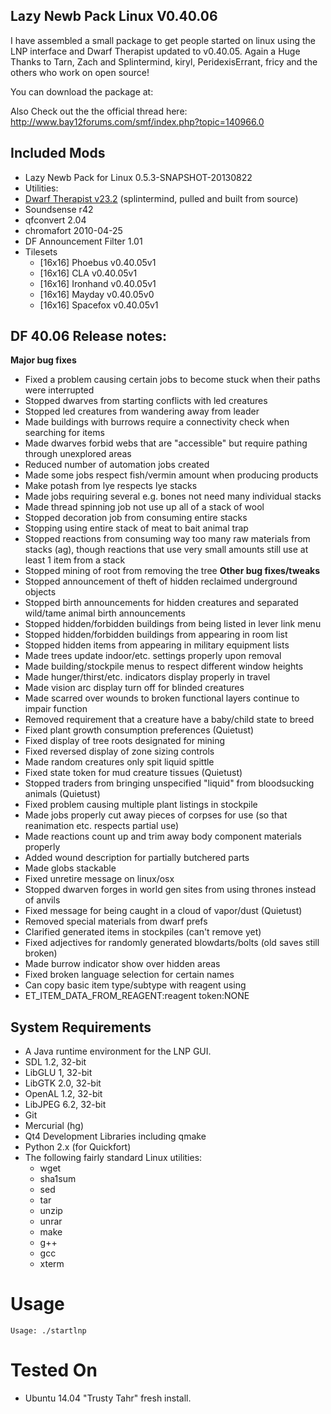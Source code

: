 
Lazy Newb Pack Linux V0.40.06 
-------------

I have assembled a small package to get people started on linux using the LNP interface and Dwarf Therapist updated to v0.40.05. Again a Huge Thanks to Tarn, Zach and Splintermind, kiryl, PeridexisErrant, fricy and the others who work on open source!



You can download the package at: 

Also Check out the the official thread here: http://www.bay12forums.com/smf/index.php?topic=140966.0

Included Mods
-------------
* Lazy Newb Pack for Linux 0.5.3-SNAPSHOT-20130822
* Utilities:
* [Dwarf Therapist v23.2](http://dffd.wimbli.com/file.php?id=9003) (splintermind, pulled and built from source)
* Soundsense r42
* qfconvert 2.04
* chromafort 2010-04-25
* DF Announcement Filter 1.01
* Tilesets
    - [16x16] Phoebus v0.40.05v1
    - [16x16] CLA v0.40.05v1
    - [16x16] Ironhand v0.40.05v1
    - [16x16] Mayday v0.40.05v0
    - [16x16] Spacefox v0.40.05v1

    
DF 40.06 Release notes:
-------------
**Major bug fixes**
   * Fixed a problem causing certain jobs to become stuck when their paths were interrupted
   * Stopped dwarves from starting conflicts with led creatures
   * Stopped led creatures from wandering away from leader
   * Made buildings with burrows require a connectivity check when searching for items
   * Made dwarves forbid webs that are "accessible" but require pathing through unexplored areas
   * Reduced number of automation jobs created
   * Made some jobs respect fish/vermin amount when producing products
   * Make potash from lye respects lye stacks
   * Made jobs requiring several e.g. bones not need many individual stacks
   * Made thread spinning job not use up all of a stack of wool
   * Stopped decoration job from consuming entire stacks
   * Stopping using entire stack of meat to bait animal trap
   * Stopped reactions from consuming way too many raw materials from stacks (ag), though reactions that use very small amounts still use at least 1 item from a stack
   * Stopped mining of root from removing the tree
    **Other bug fixes/tweaks**
   * Stopped announcement of theft of hidden reclaimed underground objects
   * Stopped birth announcements for hidden creatures and separated wild/tame animal birth announcements
   * Stopped hidden/forbidden buildings from being listed in lever link menu
   * Stopped hidden/forbidden buildings from appearing in room list
   * Stopped hidden items from appearing in military equipment lists
   * Made trees update indoor/etc. settings properly upon removal
   *  Made building/stockpile menus to respect different window heights
   *  Made hunger/thirst/etc. indicators display properly in travel
   * Made vision arc display turn off for blinded creatures
   *  Made scarred over wounds to broken functional layers continue to impair function
   * Removed requirement that a creature have a baby/child state to breed
   * Fixed plant growth consumption preferences (Quietust)
   * Fixed display of tree roots designated for mining
   * Fixed reversed display of zone sizing controls
   * Made random creatures only spit liquid spittle
   * Fixed state token for mud creature tissues (Quietust)
   * Stopped traders from bringing unspecified "liquid" from bloodsucking animals (Quietust)
   * Fixed problem causing multiple plant listings in stockpile
   * Made jobs properly cut away pieces of corpses for use (so that reanimation etc. respects partial use)
   * Made reactions count up and trim away body component materials properly
   * Added wound description for partially butchered parts 
   * Made globs stackable
   * Fixed unretire message on linux/osx
   * Stopped dwarven forges in world gen sites from using thrones instead of anvils
   * Fixed message for being caught in a cloud of vapor/dust (Quietust)
   * Removed special materials from dwarf prefs
   * Clarified generated items in stockpiles (can't remove yet)
   * Fixed adjectives for randomly generated blowdarts/bolts (old saves still broken)
   * Made burrow indicator show over hidden areas
   * Fixed broken language selection for certain names
   * Can copy basic item type/subtype with reagent using 
   *  ET_ITEM_DATA_FROM_REAGENT:reagent token:NONE



  System Requirements
-------------

* A Java runtime environment for the LNP GUI.
* SDL 1.2, 32-bit
* LibGLU 1, 32-bit
* LibGTK 2.0, 32-bit
* OpenAL 1.2, 32-bit
* LibJPEG 6.2, 32-bit
* Git
* Mercurial (hg)
* Qt4 Development Libraries including qmake
* Python 2.x (for Quickfort)
* The following fairly standard Linux utilities:
  - wget
  - sha1sum
  - sed
  - tar
  - unzip
  - unrar
  - make
  - g++
  - gcc
  - xterm

 Usage
=====

```
Usage: ./startlnp
```

Tested On
=========
* Ubuntu 14.04 "Trusty Tahr"      fresh install.
